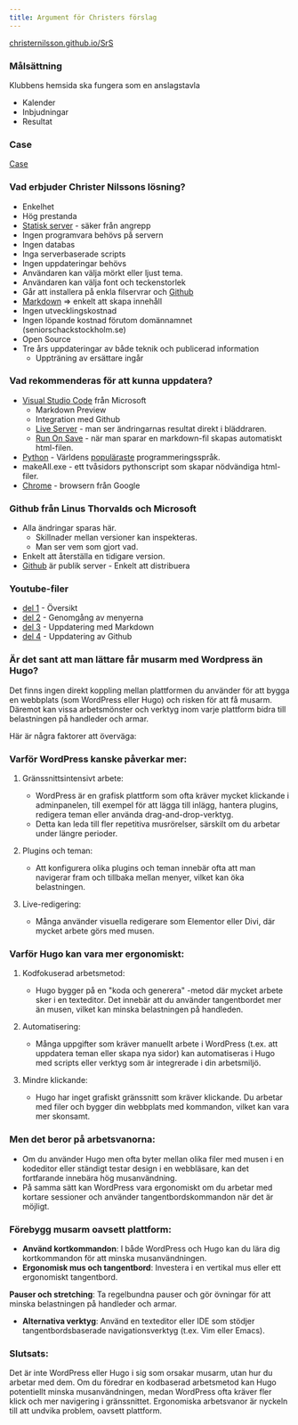 ```yaml
---
title: Argument för Christers förslag
---
```


[christernilsson.github.io/SrS](https://christernilsson.github.io/SrS)

### Målsättning

Klubbens hemsida ska fungera som en anslagstavla
* Kalender
* Inbjudningar
* Resultat

### Case

[Case](Case)

### Vad erbjuder Christer Nilssons lösning?

* Enkelhet
* Hög prestanda
* [Statisk server](https://en.wikipedia.org/wiki/Static_web_page) - säker från angrepp
* Ingen programvara behövs på servern
* Ingen databas
* Inga serverbaserade scripts
* Ingen uppdateringar behövs
* Användaren kan välja mörkt eller ljust tema.
* Användaren kan välja font och teckenstorlek
* Går att installera på enkla filservrar och [Github](https://pages.github.com/)
* [Markdown](https://markdown-it.github.io/) => enkelt att skapa innehåll
* Ingen utvecklingskostnad
* Ingen löpande kostnad förutom domännamnet (seniorschackstockholm.se)
* Open Source
* Tre års uppdateringar av både teknik och publicerad information
	* Uppträning av ersättare ingår

### Vad rekommenderas för att kunna uppdatera?

* [Visual Studio Code](https://code.visualstudio.com/) från Microsoft
	* Markdown Preview
	* Integration med Github
	* [Live Server](https://marketplace.visualstudio.com/items?itemName=ritwickdey.LiveServer) - man ser ändringarnas resultat direkt i bläddraren.
	* [Run On Save](https://marketplace.visualstudio.com/items?itemName=emeraldwalk.RunOnSave) - när man sparar en markdown-fil skapas automatiskt html-filen.
* [Python](https://www.python.org/) - Världens [populäraste](https://www.tiobe.com/tiobe-index/) programmeringsspråk.
* makeAll.exe - ett tvåsidors pythonscript som skapar nödvändiga html-filer.
* [Chrome](https://www.google.com/intl/sv/chrome) - browsern från Google

### Github från Linus Thorvalds och Microsoft

* Alla ändringar sparas här.
	* Skillnader mellan versioner kan inspekteras.
	* Man ser vem som gjort vad.
* Enkelt att återställa en tidigare version.
* [Github](https://sv.wikipedia.org/wiki/Github) är publik server - Enkelt att distribuera

### Youtube-filer

* [del 1](https://www.youtube.com/watch?v=VsOR_FKz8S0) - Översikt
* [del 2](https://www.youtube.com/watch?v=1Y9HrID3A90) - Genomgång av menyerna
* [del 3](https://www.youtube.com/watch?v=U1aR5xxZkug) - Uppdatering med Markdown
* [del 4](https://www.youtube.com/watch?v=2MuFqcCIDWU) - Uppdatering av Github

### Är det sant att man lättare får musarm med Wordpress än Hugo?

Det finns ingen direkt koppling mellan plattformen du använder för att bygga en webbplats (som WordPress eller Hugo) och risken för att få musarm. Däremot kan vissa arbetsmönster och verktyg inom varje plattform bidra till belastningen på handleder och armar. 

Här är några faktorer att överväga:

### Varför WordPress kanske påverkar mer:

1. Gränssnittsintensivt arbete:
	* WordPress är en grafisk plattform som ofta kräver mycket klickande i adminpanelen, till exempel för att lägga till inlägg, hantera plugins, redigera teman eller använda drag-and-drop-verktyg.
	* Detta kan leda till fler repetitiva musrörelser, särskilt om du arbetar under längre perioder.

2. Plugins och teman:

	* Att konfigurera olika plugins och teman innebär ofta att man navigerar fram och tillbaka mellan menyer, vilket kan öka belastningen.

3. Live-redigering:

	* Många använder visuella redigerare som Elementor eller Divi, där mycket arbete görs med musen.

### Varför Hugo kan vara mer ergonomiskt:

1. Kodfokuserad arbetsmetod:

	* Hugo bygger på en "koda och generera" -metod där mycket arbete sker i en texteditor. Det innebär att du använder tangentbordet mer än musen, vilket kan minska belastningen på handleden.

2. Automatisering:

	* Många uppgifter som kräver manuellt arbete i WordPress (t.ex. att uppdatera teman eller skapa nya sidor) kan automatiseras i Hugo med scripts eller verktyg som är integrerade i din arbetsmiljö.

3. Mindre klickande:

	* Hugo har inget grafiskt gränssnitt som kräver klickande. Du arbetar med filer och bygger din webbplats med kommandon, vilket kan vara mer skonsamt.

### Men det beror på arbetsvanorna:

* Om du använder Hugo men ofta byter mellan olika filer med musen i en kodeditor eller ständigt testar design i en webbläsare, kan det fortfarande innebära hög musanvändning.
* På samma sätt kan WordPress vara ergonomiskt om du arbetar med kortare sessioner och använder tangentbordskommandon när det är möjligt.

### Förebygg musarm oavsett plattform:
* **Använd kortkommandon**: I både WordPress och Hugo kan du lära dig kortkommandon för att minska musanvändningen.
* **Ergonomisk mus och tangentbord**: Investera i en vertikal mus eller ett ergonomiskt tangentbord.

**Pauser och stretching**: Ta regelbundna pauser och gör övningar för att minska belastningen på handleder och armar.

* **Alternativa verktyg**: Använd en texteditor eller IDE som stödjer tangentbordsbaserade navigationsverktyg (t.ex. Vim eller Emacs).

### Slutsats:

Det är inte WordPress eller Hugo i sig som orsakar musarm, utan hur du arbetar med dem. Om du föredrar en kodbaserad arbetsmetod kan Hugo potentiellt minska musanvändningen, medan WordPress ofta kräver fler klick och mer navigering i gränssnittet. Ergonomiska arbetsvanor är nyckeln till att undvika problem, oavsett plattform.